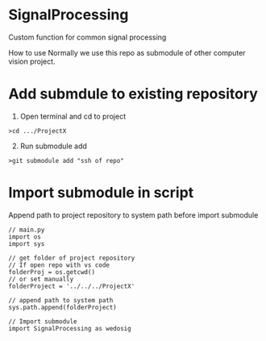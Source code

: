 # SignalProcessing
Custom function for common signal processing

How to use 
Normally we use this repo as submodule of other computer vision project.

# Add submdule to existing repository
1. Open terminal and cd to project
```
>cd .../ProjectX
```

2. Run submodule add
```
>git submodule add "ssh of repo"
```

# Import submodule in script
Append path to project repository to system path before import submodule
```
// main.py
import os
import sys

// get folder of project repository
// If open repo with vs code
folderProj = os.getcwd()
// or set manually
folderProject = '../../../ProjectX'

// append path to system path
sys.path.append(folderProject)

// Import submodule
import SignalProcessing as wedosig

```

